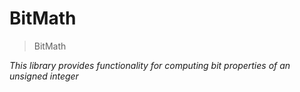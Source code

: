 # BitMath

> BitMath

_This library provides functionality for computing bit properties of an unsigned integer_
